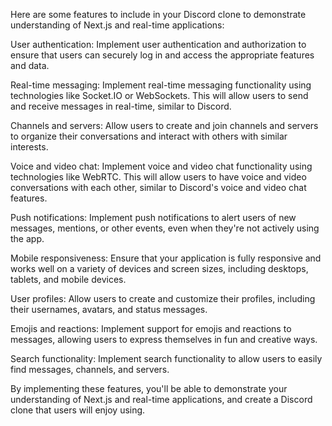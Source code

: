 Here are some features to  include in your Discord clone to demonstrate understanding of Next.js and real-time applications:

User authentication: Implement user authentication and authorization to ensure that users can securely log in and access the appropriate features and data.

Real-time messaging: Implement real-time messaging functionality using technologies like Socket.IO or WebSockets. This will allow users to send and receive messages in real-time, similar to Discord.

Channels and servers: Allow users to create and join channels and servers to organize their conversations and interact with others with similar interests.

Voice and video chat: Implement voice and video chat functionality using technologies like WebRTC. This will allow users to have voice and video conversations with each other, similar to Discord's voice and video chat features.

Push notifications: Implement push notifications to alert users of new messages, mentions, or other events, even when they're not actively using the app.

<!-- Server-side rendering: Use Next.js to perform server-side rendering of your application, improving its performance and SEO.  -->
<!-- not doing server side rendering next.js app is being served by pocketbase -->

Mobile responsiveness: Ensure that your application is fully responsive and works well on a variety of devices and screen sizes, including desktops, tablets, and mobile devices.

User profiles: Allow users to create and customize their profiles, including their usernames, avatars, and status messages.

Emojis and reactions: Implement support for emojis and reactions to messages, allowing users to express themselves in fun and creative ways.

Search functionality: Implement search functionality to allow users to easily find messages, channels, and servers.

By implementing these features, you'll be able to demonstrate your understanding of Next.js and real-time applications, and create a Discord clone that users will enjoy using.